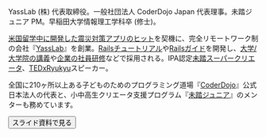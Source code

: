 YassLab (株) 代表取締役。一般社団法人 CoderDojo Japan 代表理事。未踏ジュニア PM。早稲田大学情報理工学科卒 (修士)。

[米国留学中に開発した震災対策アプリのヒット](https://www.youtube.com/watch?v=GOAPzwM8ekc&t=772s)を契機に、完全リモートワーク制の会社『[YassLab](https://yasslab.jp/)』を創業。[Railsチュートリアル](https://railstutorial.jp)や[Railsガイド](https://railsguides.jp)を開発し、[大学/大学院の講義](https://railstutorial.jp/partner)や[企業の社員研修](https://railstutorial.jp/business)などで採用される。IPA認定[未踏スーパークリエータ](https://www.ipa.go.jp/jinzai/mitou/kinkyou/creator.html)、[TEDxRyukyu](http://www.tedxryukyu.com)スピーカー。

全国に210ヶ所以上ある子どものためのプログラミング道場『[CoderDojo](https://coderdojo.jp/)』公式日本法人の代表と、小中高生クリエータ支援プログラム『[未踏ジュニア](https://jr.mitou.org/)』のメンターも務めています。

<a href="https://speakerdeck.com/yasulab/who-am-i" target='_blank' rel='noopener'>
  <button class="btn btn-primary btn-block btn-padding external-link">スライド資料で見る</button>
</a>
